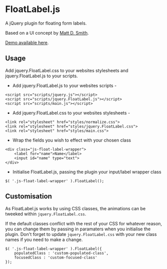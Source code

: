 FloatLabel.js
=============

A jQuery plugin for floating form labels.

Based on a UI concept by [Matt D. Smith](https://twitter.com/mds).

[Demo available here](http://labs.mikemitchell.co.uk/FloatLabelJS/).

Usage
-----

Add jquery.FloatLabel.css to your websites stylesheets and jquery.FloatLabel.js to your scripts.

* Add jquery.FloatLabel.js to your websites scripts -

```
<script src="scripts/jquery.js"></script>
<script src="scripts/jquery.FloatLabel.js"></script>
<script src="scripts/main.js"></script>
```


* Add jquery.FloatLabel.css to your websites stylesheets - 

```
<link rel="stylesheet" href="styles/normalize.css">
<link rel="stylesheet" href="styles/jquery.FloatLabel.css">
<link rel="stylesheet" href="styles/main.css">
```

* Wrap the fields you wish to effect with your chosen class

```
<div class="js-float-label-wrapper">
    <label for="name">Name</label>
    <input id="name" type="text">
</div>
```

* Initialise FloatLabel.js, passing the plugin your input/label wrapper class

```
$( '.js-float-label-wrapper' ).FloatLabel();
```

Customisation
-------------

As FloatLabel.js works by using CSS classes, the animations can be tweeked within `jquery.FloatLabel.css`.

If the default classes conflict with the rest of your CSS for whatever reason, you can change them by passing in paramaters when you initialise the plugin. Don't forget to update `jquery.FloatLabel.css` with your new class names if you need to make a change.

```
$( '.js-float-label-wrapper' ).FloatLabel({
    populatedClass : 'custom-populated-class',
	focusedClass : 'custom-focused-class'
});
```
